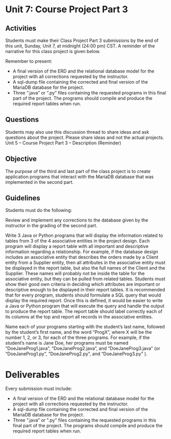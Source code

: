# Unit 7: Course Project Part 3

## Activities

Students must make their Class Project Part 3 submissions by the end of this unit, Sunday, Unit 7, at midnight (24:00 pm) CST. A reminder of the narrative for this class project is given below.

Remember to present:

- A final version of the ERD and the relational database model for the project with all corrections requested by the instructor.
- A sql-dump file containing the corrected and final version of the MariaDB database for the project.
- Three “.java” or “.py” files containing the requested programs in this final part of the project. The programs should compile and produce the required report tables when run.

## Questions

Students may also use this discussion thread to share ideas and ask questions about the project. Please share ideas and not the actual projects.
Unit 5 – Course Project Part 3 – Description  (Reminder)

## Objective

The purpose of the third and last part of the class project is to create application programs that interact with the MariaDB database that was implemented in the second part.

## Guidelines

Students must do the following:

Review and implement any corrections to the database given by the instructor in the grading of the second part.

Write 3 Java or Python programs that will display the information related to tables from 3 of the 4 associative entities in the project design. Each program will display a report table with all important and descriptive information regarding a relationship. For example, if the database design includes an associative entity that describes the orders made by a Client entity from a Supplier entity, then all attributes in the associative entity must be displayed in the report table, but also the full names of the Client and the Supplier. These names will probably not be inside the table for the associative entity, but they can be pulled from related tables. Students must show their good own criteria in deciding which attributes are important or descriptive enough to be displayed in their report tables. It is recommended that for every program, students should formulate a SQL query that would display the required report. Once this is defined, it would be easier to write a Java or Python program that will execute the query and handle the output to produce the report table. The report table should label correctly each of its columns at the top and report all records in the associative entities.

Name each of your programs starting with the student’s last name, followed by the student’s first name, and the word “ProgX”, where X will be the number 1, 2, or 3, for each of the three programs. For example, if the student’s name is Jane Doe, her programs must be named “DoeJaneProg1.java”, “DoeJaneProg2.java”, and “DoeJaneProg3.java” (or “DoeJaneProg1.py”, “DoeJaneProg2.py”, and “DoeJaneProg3.py”
).

# Deliverables

Every submission must include:

- A final version of the ERD and the relational database model for the project with all corrections requested by the instructor.
- A sql-dump file containing the corrected and final version of the MariaDB database for the project.
- Three “.java” or ".py" files containing the requested programs in this final part of the project. The programs should compile and produce the required report tables when run.
